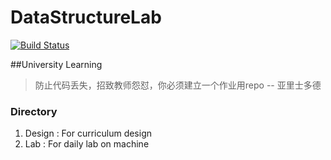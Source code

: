 # DataStructureLab

[![Build Status](https://travis-ci.org/sabertazimi/DataStructureLab.svg?branch=master)](https://travis-ci.org/sabertazimi/DataStructureLab)

##University Learning

> 防止代码丢失，招致教师怨怼，你必须建立一个作业用repo -- 亚里士多德

### Directory

1. Design : For curriculum design
2. Lab : For daily lab on machine
